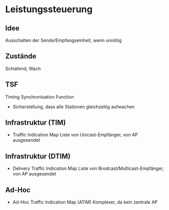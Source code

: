 # Leistungssteuerung

## Idee

Ausschalten der Sende/Empfangseinheit, wenn unnötig

## Zustände

Schlafend, Wach

## TSF

Timing Synchronisation Function

- Sicherstellung, dass alle Stationen gleichzeitig aufwachen

## Infrastruktur (TIM)

- Traffic Indication Map
    Liste von Unicast-Empfänger, von AP ausgesendet

## Infrastruktur (DTIM)

- Delivery Traffic Indication Map
    Liste von Brodcast/Multicast-Empfänger, von AP ausgesendet

## Ad-Hoc

- Ad-Hoc Traffic Indication Map (ATIM)
    Komplexer, da kein zentrale AP
